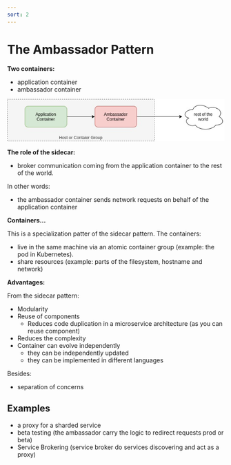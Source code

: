 ```yaml
---
sort: 2
---
```


#  The Ambassador Pattern

**Two containers:**
- application container
- ambassador container

![sidecar](./images/ambassador.jpg)


**The role of the sidecar:**

- broker communication coming from the application container to the rest of the world.

In other words:
- the ambassador container sends network requests on behalf of the application container


**Containers...**

This is a specialization patter of the sidecar pattern.
The containers:
- live in the same machine via an atomic container group (example: the pod in Kubernetes).
- share resources (example: parts of the filesystem, hostname and network)


**Advantages:**

From the sidecar pattern:
- Modularity
- Reuse of components
  - Reduces code duplication in a microservice architecture (as you can reuse component)
- Reduces the complexity
- Container can evolve independently
  - they can be independently updated
  - they can be implemented in different languages

Besides:
- separation of concerns


## Examples

- a proxy for a sharded service
- beta testing (the ambassador carry the logic to redirect requests prod or beta)
- Service Brokering (service broker do services discovering and act as a proxy)



